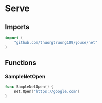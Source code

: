 # Serve

## Imports

```go
import (
	"github.com/thuongtruong109/gouse/net"
)
```
## Functions


### SampleNetOpen

```go
func SampleNetOpen() {
	net.Open("https://google.com")
}
```
